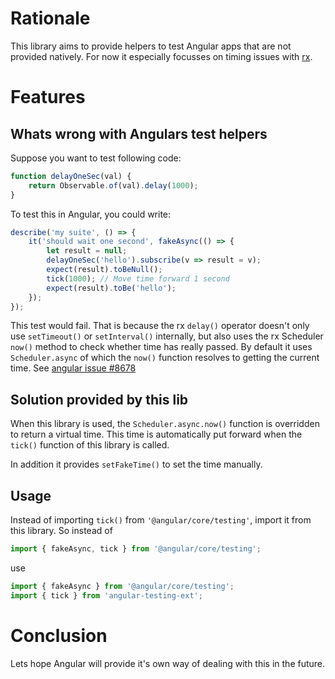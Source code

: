 # Rationale

This library aims to provide helpers to test Angular apps that are not provided natively. For now it especially focusses on timing issues with [rx](http://reactivex.io/rxjs/).

# Features

## Whats wrong with Angulars test helpers

Suppose you want to test following code:

``` javascript
function delayOneSec(val) {
    return Observable.of(val).delay(1000);
}
```

To test this in Angular, you could write:

``` javascript
describe('my suite', () => {
    it('should wait one second', fakeAsync(() => {
        let result = null;
        delayOneSec('hello').subscribe(v => result = v);
        expect(result).toBeNull();
        tick(1000); // Move time forward 1 second
        expect(result).toBe('hello');
    });
});
```

This test would fail. That is because the rx `delay()` operator doesn't only use `setTimeout()` or `setInterval()` internally, but also uses the rx Scheduler `now()` method to check whether time has really passed. By default it uses `Scheduler.async` of which the `now()` function resolves to getting the current time.
See [angular issue #8678](https://github.com/angular/angular/issues/8678)

## Solution provided by this lib

When this library is used, the `Scheduler.async.now()` function is overridden to return a virtual time. This time is automatically put forward when the `tick()` function of this library is called.

In addition it provides `setFakeTime()` to set the time manually.

## Usage

Instead of importing `tick()` from `'@angular/core/testing'`, import it from this library. So instead of

``` javascript
import { fakeAsync, tick } from '@angular/core/testing';
```

use

``` javascript
import { fakeAsync } from '@angular/core/testing';
import { tick } from 'angular-testing-ext';
```

# Conclusion

Lets hope Angular will provide it's own way of dealing with this in the future.
